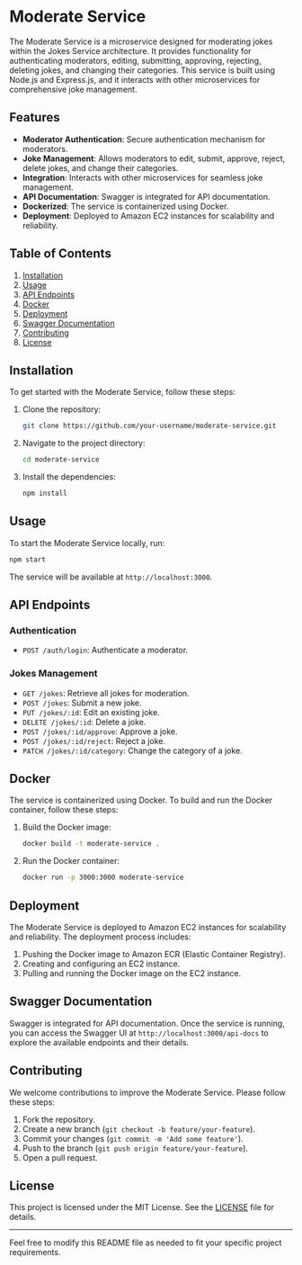 
# Moderate Service

The Moderate Service is a microservice designed for moderating jokes within the Jokes Service architecture. It provides functionality for authenticating moderators, editing, submitting, approving, rejecting, deleting jokes, and changing their categories. This service is built using Node.js and Express.js, and it interacts with other microservices for comprehensive joke management.

## Features

- **Moderator Authentication**: Secure authentication mechanism for moderators.
- **Joke Management**: Allows moderators to edit, submit, approve, reject, delete jokes, and change their categories.
- **Integration**: Interacts with other microservices for seamless joke management.
- **API Documentation**: Swagger is integrated for API documentation.
- **Dockerized**: The service is containerized using Docker.
- **Deployment**: Deployed to Amazon EC2 instances for scalability and reliability.

## Table of Contents

1. [Installation](#installation)
2. [Usage](#usage)
3. [API Endpoints](#api-endpoints)
4. [Docker](#docker)
5. [Deployment](#deployment)
6. [Swagger Documentation](#swagger-documentation)
7. [Contributing](#contributing)
8. [License](#license)

## Installation

To get started with the Moderate Service, follow these steps:

1. Clone the repository:
   ```bash
   git clone https://github.com/your-username/moderate-service.git
   ```

2. Navigate to the project directory:
   ```bash
   cd moderate-service
   ```

3. Install the dependencies:
   ```bash
   npm install
   ```

## Usage

To start the Moderate Service locally, run:
```bash
npm start
```

The service will be available at `http://localhost:3000`.

## API Endpoints

### Authentication

- `POST /auth/login`: Authenticate a moderator.

### Jokes Management

- `GET /jokes`: Retrieve all jokes for moderation.
- `POST /jokes`: Submit a new joke.
- `PUT /jokes/:id`: Edit an existing joke.
- `DELETE /jokes/:id`: Delete a joke.
- `POST /jokes/:id/approve`: Approve a joke.
- `POST /jokes/:id/reject`: Reject a joke.
- `PATCH /jokes/:id/category`: Change the category of a joke.

## Docker

The service is containerized using Docker. To build and run the Docker container, follow these steps:

1. Build the Docker image:
   ```bash
   docker build -t moderate-service .
   ```

2. Run the Docker container:
   ```bash
   docker run -p 3000:3000 moderate-service
   ```

## Deployment

The Moderate Service is deployed to Amazon EC2 instances for scalability and reliability. The deployment process includes:

1. Pushing the Docker image to Amazon ECR (Elastic Container Registry).
2. Creating and configuring an EC2 instance.
3. Pulling and running the Docker image on the EC2 instance.

## Swagger Documentation

Swagger is integrated for API documentation. Once the service is running, you can access the Swagger UI at `http://localhost:3000/api-docs` to explore the available endpoints and their details.

## Contributing

We welcome contributions to improve the Moderate Service. Please follow these steps:

1. Fork the repository.
2. Create a new branch (`git checkout -b feature/your-feature`).
3. Commit your changes (`git commit -m 'Add some feature'`).
4. Push to the branch (`git push origin feature/your-feature`).
5. Open a pull request.

## License

This project is licensed under the MIT License. See the [LICENSE](LICENSE) file for details.

---

Feel free to modify this README file as needed to fit your specific project requirements.
